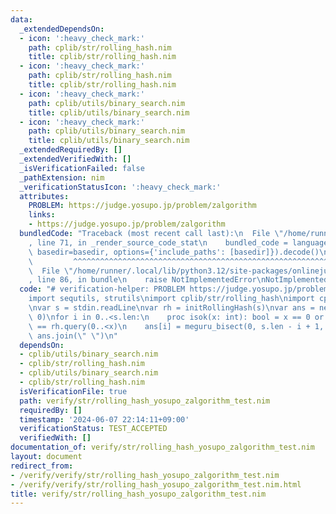 ```yaml
---
data:
  _extendedDependsOn:
  - icon: ':heavy_check_mark:'
    path: cplib/str/rolling_hash.nim
    title: cplib/str/rolling_hash.nim
  - icon: ':heavy_check_mark:'
    path: cplib/str/rolling_hash.nim
    title: cplib/str/rolling_hash.nim
  - icon: ':heavy_check_mark:'
    path: cplib/utils/binary_search.nim
    title: cplib/utils/binary_search.nim
  - icon: ':heavy_check_mark:'
    path: cplib/utils/binary_search.nim
    title: cplib/utils/binary_search.nim
  _extendedRequiredBy: []
  _extendedVerifiedWith: []
  _isVerificationFailed: false
  _pathExtension: nim
  _verificationStatusIcon: ':heavy_check_mark:'
  attributes:
    PROBLEM: https://judge.yosupo.jp/problem/zalgorithm
    links:
    - https://judge.yosupo.jp/problem/zalgorithm
  bundledCode: "Traceback (most recent call last):\n  File \"/home/runner/.local/lib/python3.12/site-packages/onlinejudge_verify/documentation/build.py\"\
    , line 71, in _render_source_code_stat\n    bundled_code = language.bundle(stat.path,\
    \ basedir=basedir, options={'include_paths': [basedir]}).decode()\n          \
    \         ^^^^^^^^^^^^^^^^^^^^^^^^^^^^^^^^^^^^^^^^^^^^^^^^^^^^^^^^^^^^^^^^^^^^^^^^^^^^^^^^^\n\
    \  File \"/home/runner/.local/lib/python3.12/site-packages/onlinejudge_verify/languages/nim.py\"\
    , line 86, in bundle\n    raise NotImplementedError\nNotImplementedError\n"
  code: "# verification-helper: PROBLEM https://judge.yosupo.jp/problem/zalgorithm\n\
    import sequtils, strutils\nimport cplib/str/rolling_hash\nimport cplib/utils/binary_search\n\
    \nvar s = stdin.readLine\nvar rh = initRollingHash(s)\nvar ans = newSeqWith(s.len,\
    \ 0)\nfor i in 0..<s.len:\n    proc isok(x: int): bool = x == 0 or rh.query(i..<i+x)\
    \ == rh.query(0..<x)\n    ans[i] = meguru_bisect(0, s.len - i + 1, isok)\necho\
    \ ans.join(\" \")\n"
  dependsOn:
  - cplib/utils/binary_search.nim
  - cplib/str/rolling_hash.nim
  - cplib/utils/binary_search.nim
  - cplib/str/rolling_hash.nim
  isVerificationFile: true
  path: verify/str/rolling_hash_yosupo_zalgorithm_test.nim
  requiredBy: []
  timestamp: '2024-06-07 22:14:11+09:00'
  verificationStatus: TEST_ACCEPTED
  verifiedWith: []
documentation_of: verify/str/rolling_hash_yosupo_zalgorithm_test.nim
layout: document
redirect_from:
- /verify/verify/str/rolling_hash_yosupo_zalgorithm_test.nim
- /verify/verify/str/rolling_hash_yosupo_zalgorithm_test.nim.html
title: verify/str/rolling_hash_yosupo_zalgorithm_test.nim
---
```

